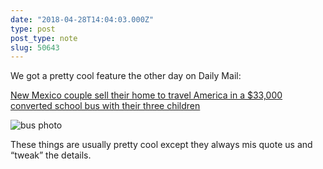 ```yaml
---
date: "2018-04-28T14:04:03.000Z"
type: post 
post_type: note
slug: 50643
---
```

We got a pretty cool feature the other day on Daily Mail:

[New Mexico couple sell their home to travel America in a $33,000 converted school bus with their three children](http://www.dailymail.co.uk/news/article-5656325/New-Mexico-couple-travel-America-33-000-converted-school-bus-children.html)

![bus photo](http://i.dailymail.co.uk/i/newpix/2018/04/25/16/4B8C16E700000578-0-image-a-68_1524669484205.jpg)

These things are usually pretty cool except they always mis quote us and “tweak” the details.
